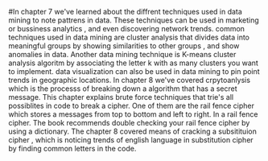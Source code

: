 #In chapter 7 we've learned about the diffrent techniques used in data mining to note pattrens in data. These techniques can be used in marketing or bussiness analytics , and even discovering network trends. common techniques used in data mining are cluster analysis that divides data into meaningful groups by showing similarities to other groups , and show anomalies in data. Another data mining technique is K-means cluster analysis algoritm by associating the letter k with as many clusters you want to implement. data visualization can also be used in data mining to pin point trends in geographic locations. In chapter 8 we've covered crpytoanlysis which is  the processs of breaking down a algorithm that has a secret message. This chapter explains brute force techniques that trie's all possiblites in code to break a cipher. One of them are the rail fence cipher which stores a messages from top to bottom and left to right. In a rail fence cipher. The book recommends double checking your rail fence cipher by using a dictionary. The chapter 8 covered means of cracking a subsitituion cipher , which is noticing trends of english language in substitution cipher by finding common letters in the code. 
